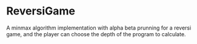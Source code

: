 # ReversiGame
A minmax algorithm implementation with alpha beta prunning for a reversi game, and the player can choose the depth of the program to calculate.
